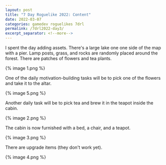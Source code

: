 ```yaml
---
layout: post
title: "7 Day Roguelike 2022: Content"
date: 2022-03-07
categories: gamedev roguelikes 7drl
permalink: /7drl2022-day3/
excerpt_separator: <!--more-->
---
```


I spent the day adding assets. There's a large lake one one side of the map with a pier.
Lamp posts, grass, and rocks are randomly placed around the forest.
There are patches of flowers and tea plants.

{% image 1.png %}

<!--more-->

One of the daily motivation-building tasks will be to pick one of the flowers and take it to
the altar.

{% image 5.png %}

Another daily task will be to pick tea and brew it in the teapot inside the cabin.

{% image 2.png %}

The cabin is now furnished with a bed, a chair, and a teapot.

{% image 3.png %}

There are upgrade items (they don't work yet).

{% image 4.png %}
